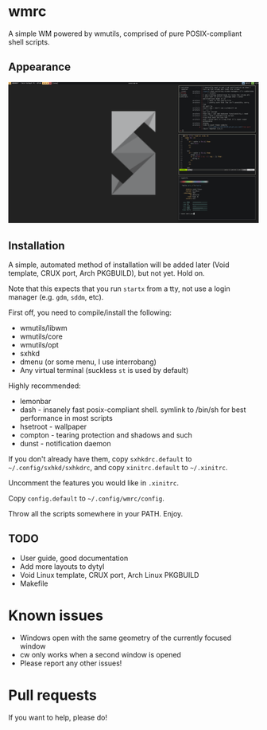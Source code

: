 # wmrc

A simple WM powered by wmutils, comprised of pure POSIX-compliant shell scripts.

## Appearance

![wmrc](img/wmrc.png)

## Installation

A simple, automated method of installation will be added later (Void template, CRUX port, Arch PKGBUILD), but not yet. Hold on.

Note that this expects that you run `startx` from a tty, not use a login manager (e.g. `gdm`, `sddm`, etc). 

First off,  you need to compile/install the following:

* wmutils/libwm
* wmutils/core
* wmutils/opt
* sxhkd
* dmenu (or some menu, I use interrobang)
* Any virtual terminal (suckless `st` is used by default)

Highly recommended:

* lemonbar
* dash - insanely fast posix-compliant shell. symlink to /bin/sh for best performance in most scripts
* hsetroot - wallpaper
* compton - tearing protection and shadows and such
* dunst - notification daemon

If you don't already have them, copy `sxhkdrc.default` to `~/.config/sxhkd/sxhkdrc`, and copy `xinitrc.default` to `~/.xinitrc`.

Uncomment the features you would like in `.xinitrc`.

Copy `config.default` to `~/.config/wmrc/config`.

Throw all the scripts somewhere in your PATH. Enjoy.

## TODO

* User guide, good documentation
* Add more layouts to dytyl
* Void Linux template, CRUX port, Arch Linux PKGBUILD
* Makefile

# Known issues

* Windows open with the same geometry of the currently focused window
* cw only works when a second window is opened
* Please report any other issues! 

# Pull requests

If you want to help, please do!
